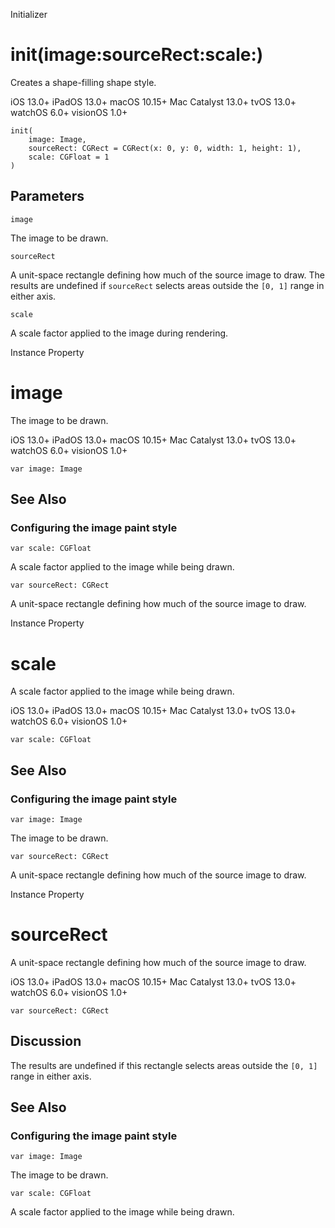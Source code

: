 Initializer

# init(image:sourceRect:scale:)

Creates a shape-filling shape style.

iOS 13.0+  iPadOS 13.0+  macOS 10.15+  Mac Catalyst 13.0+  tvOS 13.0+  watchOS
6.0+  visionOS 1.0+

    
    
    init(
        image: Image,
        sourceRect: CGRect = CGRect(x: 0, y: 0, width: 1, height: 1),
        scale: CGFloat = 1
    )

##  Parameters

`image`

    

The image to be drawn.

`sourceRect`

    

A unit-space rectangle defining how much of the source image to draw. The
results are undefined if `sourceRect` selects areas outside the `[0, 1]` range
in either axis.

`scale`

    

A scale factor applied to the image during rendering.

Instance Property

# image

The image to be drawn.

iOS 13.0+  iPadOS 13.0+  macOS 10.15+  Mac Catalyst 13.0+  tvOS 13.0+  watchOS
6.0+  visionOS 1.0+

    
    
    var image: Image

## See Also

### Configuring the image paint style

`var scale: CGFloat`

A scale factor applied to the image while being drawn.

`var sourceRect: CGRect`

A unit-space rectangle defining how much of the source image to draw.

Instance Property

# scale

A scale factor applied to the image while being drawn.

iOS 13.0+  iPadOS 13.0+  macOS 10.15+  Mac Catalyst 13.0+  tvOS 13.0+  watchOS
6.0+  visionOS 1.0+

    
    
    var scale: CGFloat

## See Also

### Configuring the image paint style

`var image: Image`

The image to be drawn.

`var sourceRect: CGRect`

A unit-space rectangle defining how much of the source image to draw.

Instance Property

# sourceRect

A unit-space rectangle defining how much of the source image to draw.

iOS 13.0+  iPadOS 13.0+  macOS 10.15+  Mac Catalyst 13.0+  tvOS 13.0+  watchOS
6.0+  visionOS 1.0+

    
    
    var sourceRect: CGRect

## Discussion

The results are undefined if this rectangle selects areas outside the `[0, 1]`
range in either axis.

## See Also

### Configuring the image paint style

`var image: Image`

The image to be drawn.

`var scale: CGFloat`

A scale factor applied to the image while being drawn.

